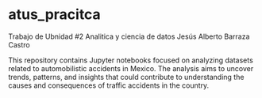 # atus_pracitca
Trabajo de Ubnidad #2 Analitica y ciencia de datos Jesús Alberto Barraza Castro


This repository contains Jupyter notebooks focused on analyzing datasets related to automobilistic accidents in Mexico. The analysis aims to uncover trends, patterns, and insights that could contribute to understanding the causes and consequences of traffic accidents in the country.

